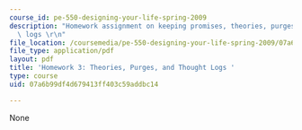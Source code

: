 ```yaml
---
course_id: pe-550-designing-your-life-spring-2009
description: "Homework assignment on keeping promises, theories, purges, and thought\
  \ logs \r\n"
file_location: /coursemedia/pe-550-designing-your-life-spring-2009/07a6b99df4d679413ff403c59addbc14_MITPE_550iap09_s09_assn03.pdf
file_type: application/pdf
layout: pdf
title: 'Homework 3: Theories, Purges, and Thought Logs '
type: course
uid: 07a6b99df4d679413ff403c59addbc14

---
```

None